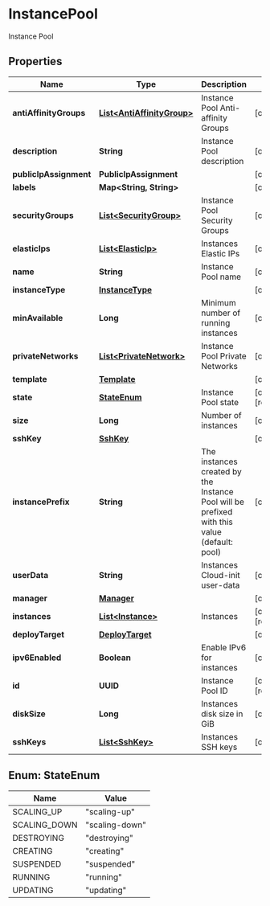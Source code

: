

# InstancePool

Instance Pool

## Properties

| Name | Type | Description | Notes |
|------------ | ------------- | ------------- | -------------|
|**antiAffinityGroups** | [**List&lt;AntiAffinityGroup&gt;**](AntiAffinityGroup.md) | Instance Pool Anti-affinity Groups |  [optional] |
|**description** | **String** | Instance Pool description |  [optional] |
|**publicIpAssignment** | **PublicIpAssignment** |  |  [optional] |
|**labels** | **Map&lt;String, String&gt;** |  |  [optional] |
|**securityGroups** | [**List&lt;SecurityGroup&gt;**](SecurityGroup.md) | Instance Pool Security Groups |  [optional] |
|**elasticIps** | [**List&lt;ElasticIp&gt;**](ElasticIp.md) | Instances Elastic IPs |  [optional] |
|**name** | **String** | Instance Pool name |  [optional] |
|**instanceType** | [**InstanceType**](InstanceType.md) |  |  [optional] |
|**minAvailable** | **Long** | Minimum number of running instances |  [optional] |
|**privateNetworks** | [**List&lt;PrivateNetwork&gt;**](PrivateNetwork.md) | Instance Pool Private Networks |  [optional] |
|**template** | [**Template**](Template.md) |  |  [optional] |
|**state** | [**StateEnum**](#StateEnum) | Instance Pool state |  [optional] [readonly] |
|**size** | **Long** | Number of instances |  [optional] |
|**sshKey** | [**SshKey**](SshKey.md) |  |  [optional] |
|**instancePrefix** | **String** | The instances created by the Instance Pool will be prefixed with this value (default: pool) |  [optional] |
|**userData** | **String** | Instances Cloud-init user-data |  [optional] |
|**manager** | [**Manager**](Manager.md) |  |  [optional] |
|**instances** | [**List&lt;Instance&gt;**](Instance.md) | Instances |  [optional] [readonly] |
|**deployTarget** | [**DeployTarget**](DeployTarget.md) |  |  [optional] |
|**ipv6Enabled** | **Boolean** | Enable IPv6 for instances |  [optional] |
|**id** | **UUID** | Instance Pool ID |  [optional] [readonly] |
|**diskSize** | **Long** | Instances disk size in GiB |  [optional] |
|**sshKeys** | [**List&lt;SshKey&gt;**](SshKey.md) | Instances SSH keys |  [optional] |



## Enum: StateEnum

| Name | Value |
|---- | -----|
| SCALING_UP | &quot;scaling-up&quot; |
| SCALING_DOWN | &quot;scaling-down&quot; |
| DESTROYING | &quot;destroying&quot; |
| CREATING | &quot;creating&quot; |
| SUSPENDED | &quot;suspended&quot; |
| RUNNING | &quot;running&quot; |
| UPDATING | &quot;updating&quot; |



